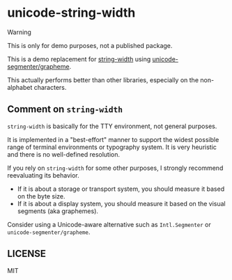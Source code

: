# unicode-string-width

> [!WARNING]
>
> This is only for demo purposes, not a published package.

This is a demo replacement for [string-width] using [unicode-segmenter/grapheme].

This actually performs better than other libraries, especially on the non-alphabet characters.

## Comment on `string-width`

`string-width` is basically for the TTY environment, not general purposes.

It is implemented in a "best-effort" manner to support the widest possible range of terminal environments or typography system. It is very heuristic and there is no well-defined resolution.

If you rely on `string-width` for some other purposes, I strongly recommend reevaluating its behavior.

- If it is about a storage or transport system, you should measure it based on the byte size.
- If it is about a display system, you should measure it based on the visual segments (aka graphemes).

Consider using a Unicode-aware alternative such as `Intl.Segmenter` or `unicode-segmenter/grapheme`.

## LICENSE

MIT

[string-width]: https://github.com/sindresorhus/string-width
[unicode-segmenter/grapheme]: https://github.com/cometkim/unicode-segmenter
